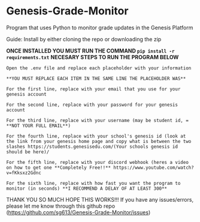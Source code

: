 # Genesis-Grade-Monitor
Program that uses Python to monitor grade updates in the Genesis Platform

Guide:
    Install by either cloning the repo or downloading the zip
    
   **ONCE INSTALLED YOU MUST RUN THE COMMAND ``pip install -r requirements.txt``**
   **NECESARY STEPS TO RUN THE PROGRAM BELOW**
    
    Open the .env file and replace each placeholder with your information
    
    **YOU MUST REPLACE EACH ITEM IN THE SAME LINE THE PLACEHOLDER WAS**
    
    For the first line, replace with your email that you use for your genesis account
    
    For the second line, replace with your password for your genesis account
    
    For the third line, replace with your username (may be student id, = **NOT YOUR FULL EMAIL**)
    
    For the fourth line, replace with your school's genesis id (look at the link from your genesis home page and copy what is between the two slashes https://students.genesisedu.com/(Your schools genesis id should be here)/
   
    For the fifth line, replace with your discord webhook (heres a video on how to get one **Completely Free!!** https://www.youtube.com/watch?v=fKksxz2Gdnc

    For the sixth line, replace with how fast you want the program to monitor (in seconds) **I RECOMMEND A DELAY OF AT LEAST 300**
    
THANK YOU SO MUCH HOPE THIS WORKS!!! If you have any issues/errors, please let me know through this github repo (https://github.com/sg613/Genesis-Grade-Monitor/issues)
